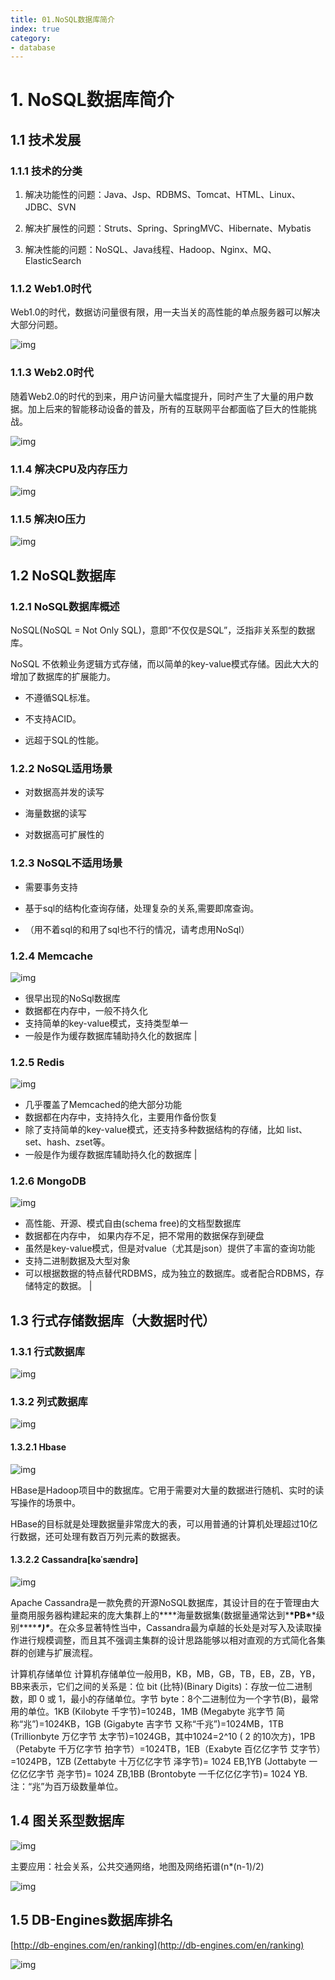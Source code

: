 ```yaml
---
title: 01.NoSQL数据库简介
index: true
category:
- database
---
```


# 1. NoSQL数据库简介

## 1.1 技术发展

### 1.1.1 技术的分类

1. 解决功能性的问题：Java、Jsp、RDBMS、Tomcat、HTML、Linux、JDBC、SVN

2. 解决扩展性的问题：Struts、Spring、SpringMVC、Hibernate、Mybatis

3. 解决性能的问题：NoSQL、Java线程、Hadoop、Nginx、MQ、ElasticSearch

 

### 1.1.2 Web1.0时代

Web1.0的时代，数据访问量很有限，用一夫当关的高性能的单点服务器可以解决大部分问题。

![img](https://img-1305804786.cos.ap-beijing.myqcloud.com//picgo202210171846422.jpg) 

 

### 1.1.3 Web2.0时代

随着Web2.0的时代的到来，用户访问量大幅度提升，同时产生了大量的用户数据。加上后来的智能移动设备的普及，所有的互联网平台都面临了巨大的性能挑战。

![img](https://img-1305804786.cos.ap-beijing.myqcloud.com//picgo202210171846931.jpg) 

### 1.1.4 解决CPU及内存压力

![img](https://img-1305804786.cos.ap-beijing.myqcloud.com//picgo202210171846300.png) 

 

### 1.1.5 解决IO压力

![img](https://img-1305804786.cos.ap-beijing.myqcloud.com//picgo202210171846498.png) 

## 1.2 NoSQL数据库

### 1.2.1 NoSQL数据库概述

NoSQL(NoSQL = Not Only SQL)，意即“不仅仅是SQL”，泛指非关系型的数据库。 

NoSQL 不依赖业务逻辑方式存储，而以简单的key-value模式存储。因此大大的增加了数据库的扩展能力。

- 不遵循SQL标准。

- 不支持ACID。

- 远超于SQL的性能。

### 1.2.2 NoSQL适用场景

- 对数据高并发的读写

- 海量数据的读写

- 对数据高可扩展性的

### 1.2.3 NoSQL不适用场景

- 需要事务支持

- 基于sql的结构化查询存储，处理复杂的关系,需要即席查询。

- （用不着sql的和用了sql也不行的情况，请考虑用NoSql）

### 1.2.4 Memcache

 ![img](https://img-1305804786.cos.ap-beijing.myqcloud.com//picgo202210171846065.png) 
-  很早出现的NoSql数据库
- 数据都在内存中，一般不持久化
- 支持简单的key-value模式，支持类型单一
- 一般是作为缓存数据库辅助持久化的数据库 
                                                                                                                    |

### 1.2.5 Redis

![img](https://img-1305804786.cos.ap-beijing.myqcloud.com//picgo202210171846855.png) 
- 几乎覆盖了Memcached的绝大部分功能
- 数据都在内存中，支持持久化，主要用作备份恢复
- 除了支持简单的key-value模式，还支持多种数据结构的存储，比如 list、set、hash、zset等。
- 一般是作为缓存数据库辅助持久化的数据库 
                                                                                                                     |

### 1.2.6 MongoDB

 ![img](https://img-1305804786.cos.ap-beijing.myqcloud.com//picgo202210171846495.png) 
- 高性能、开源、模式自由(schema  free)的文档型数据库
- 数据都在内存中， 如果内存不足，把不常用的数据保存到硬盘
- 虽然是key-value模式，但是对value（尤其是json）提供了丰富的查询功能
- 支持二进制数据及大型对象
- 可以根据数据的特点替代RDBMS，成为独立的数据库。或者配合RDBMS，存储特定的数据。
                                                                                                                       |

## 1.3 行式存储数据库（大数据时代）

### 1.3.1 行式数据库

![img](https://img-1305804786.cos.ap-beijing.myqcloud.com//picgo202210171846452.png) 

### 1.3.2 列式数据库

![img](https://img-1305804786.cos.ap-beijing.myqcloud.com//picgo202210171846281.png) 

#### 1.3.2.1 Hbase

![img](https://img-1305804786.cos.ap-beijing.myqcloud.com//picgo202210171846677.png) 

HBase是Hadoop项目中的数据库。它用于需要对大量的数据进行随机、实时的读写操作的场景中。

HBase的目标就是处理数据量非常庞大的表，可以用普通的计算机处理超过10亿行数据，还可处理有数百万列元素的数据表。

#### 1.3.2.2 Cassandra[kəˈsændrə]

![img](https://img-1305804786.cos.ap-beijing.myqcloud.com//picgo202210171846252.png) 

Apache Cassandra是一款免费的开源NoSQL数据库，其设计目的在于管理由大量商用服务器构建起来的庞大集群上的***\*海量数据集(数据量通常达到\*******\*PB\*******\*级别\*******\*)\****。在众多显著特性当中，Cassandra最为卓越的长处是对写入及读取操作进行规模调整，而且其不强调主集群的设计思路能够以相对直观的方式简化各集群的创建与扩展流程。

计算机存储单位 计算机存储单位一般用B，KB，MB，GB，TB，EB，ZB，YB，BB来表示，它们之间的关系是：位 bit (比特)(Binary Digits)：存放一位二进制数，即 0 或 1，最小的存储单位。字节 byte：8个二进制位为一个字节(B)，最常用的单位。1KB (Kilobyte 千字节)=1024B，1MB (Megabyte 兆字节 简称“兆”)=1024KB，1GB (Gigabyte 吉字节 又称“千兆”)=1024MB，1TB (Trillionbyte 万亿字节 太字节)=1024GB，其中1024=2^10 ( 2 的10次方)，1PB（Petabyte 千万亿字节 拍字节）=1024TB，1EB（Exabyte 百亿亿字节 艾字节）=1024PB，1ZB (Zettabyte 十万亿亿字节 泽字节)= 1024 EB,1YB (Jottabyte 一亿亿亿字节 尧字节)= 1024 ZB,1BB (Brontobyte 一千亿亿亿字节)= 1024 YB.注：“兆”为百万级数量单位。

## 1.4 图关系型数据库

![img](https://img-1305804786.cos.ap-beijing.myqcloud.com//picgo202210171847870.png) 

主要应用：社会关系，公共交通网络，地图及网络拓谱(n*(n-1)/2)

![img](https://img-1305804786.cos.ap-beijing.myqcloud.com//picgo202210171847322.png) 

## 1.5 DB-Engines数据库排名

[http://db-engines.com/en/ranking](http://db-engines.com/en/ranking)

![img](https://img-1305804786.cos.ap-beijing.myqcloud.com//picgo202210171847692.jpg) 
